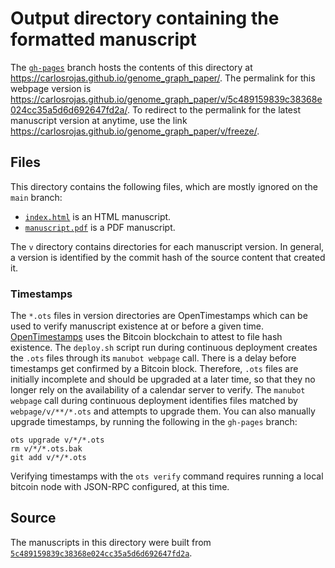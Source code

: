 # Output directory containing the formatted manuscript

The [`gh-pages`](https://github.com/carlosrojas/genome_graph_paper/tree/gh-pages) branch hosts the contents of this directory at <https://carlosrojas.github.io/genome_graph_paper/>.
The permalink for this webpage version is <https://carlosrojas.github.io/genome_graph_paper/v/5c489159839c38368e024cc35a5d6d692647fd2a/>.
To redirect to the permalink for the latest manuscript version at anytime, use the link <https://carlosrojas.github.io/genome_graph_paper/v/freeze/>.

## Files

This directory contains the following files, which are mostly ignored on the `main` branch:

+ [`index.html`](index.html) is an HTML manuscript.
+ [`manuscript.pdf`](manuscript.pdf) is a PDF manuscript.

The `v` directory contains directories for each manuscript version.
In general, a version is identified by the commit hash of the source content that created it.

### Timestamps

The `*.ots` files in version directories are OpenTimestamps which can be used to verify manuscript existence at or before a given time.
[OpenTimestamps](https://opentimestamps.org/) uses the Bitcoin blockchain to attest to file hash existence.
The `deploy.sh` script run during continuous deployment creates the `.ots` files through its `manubot webpage` call.
There is a delay before timestamps get confirmed by a Bitcoin block.
Therefore, `.ots` files are initially incomplete and should be upgraded at a later time, so that they no longer rely on the availability of a calendar server to verify.
The `manubot webpage` call during continuous deployment identifies files matched by `webpage/v/**/*.ots` and attempts to upgrade them.
You can also manually upgrade timestamps, by running the following in the `gh-pages` branch:

```shell
ots upgrade v/*/*.ots
rm v/*/*.ots.bak
git add v/*/*.ots
```

Verifying timestamps with the `ots verify` command requires running a local bitcoin node with JSON-RPC configured, at this time.

## Source

The manuscripts in this directory were built from
[`5c489159839c38368e024cc35a5d6d692647fd2a`](https://github.com/carlosrojas/genome_graph_paper/commit/5c489159839c38368e024cc35a5d6d692647fd2a).
